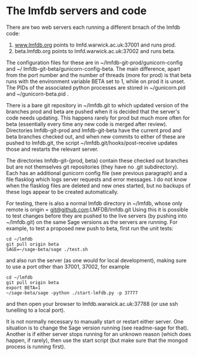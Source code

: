 # The lmfdb servers and code

There are two web servers each running a different brnach of the lmfdb code:

1. www.lmfdb.org points to lmfd.warwick.ac.uk:37001 and runs prod.
2. beta.lmfdb.org points to lmfd.warwick.ac.uk:37002 and runs beta.

The configuration files for these are in ~/lmfdb-git-prod/gunicorn-config and ~/
lmfdb-git-beta/gunicorn-config-beta.  The main difference, apart from the port number and the number of threads (more for prod) is that beta runs with the environment variable BETA set to 1, while on prod it is unset.  The PIDs of the associated python processes are stored in ~/gunicorn.pid and ~/gunicorn-beta.pid .

There is a bare git repository in ~/lmfdb.git to which updated version of the branches prod and beta are pushed when it is decided that the server's code needs updating.  This happens rarely for prod but much more often for beta (essentially every time any new code is merged after review).  Directories lmfdb-git-prod and lmfdb-git-beta have the current prod and beta branches checked out, and when new commits to either of these are pushed to lmfdb.git, the script ~/lmfdb.git/hooks/post-receive updates those and restarts the relevant server.

The directories lmfdb-git-{prod, beta} contain these checked out branches but are not themselves git repositories (they have no .git subdirectory).  Each has an additional gunicorn config file (see previous paragraph) and a file flasklog which logs server requests and error messages.  I do not know when the flasklog files are deleted and new ones started, but no backups of these logs appear to be created automatically.
 
For testing, there is also a normal lmfdb directory in ~/lmfdb, whose only remote is origin = git@github.com:LMFDB/lmfdb.git  Using this it is possible to test changes before they are pushed to the live servers (by pushing into ~/lmfdb.git) on the same Sage versions as the servers are running.  For example, to test a proposed new push to beta, first run the unit tests:

```
cd ~/lmfdb
git pull origin beta
SAGE=~/sage-beta/sage ./test.sh
```
and also run the server (as one would for local development), making sure to use a port other than 37001, 37002, for example
```
cd ~/lmfdb
git pull origin beta
export BETA=1
~/sage-beta/sage -python ./start-lmfdb.py -p 37777
```
and then open your browser to lmfdb.warwick.ac.uk:37788 (or use ssh tunelling to a local port).

It is not normally necessary to manually start or restart either server.  One situation is to change the Sage version running (see readme-sage for that).  Another is if either server stops running for an unknown reason (which does happen, if rarely), then use the start script (but make sure that the mongod process is running first).
